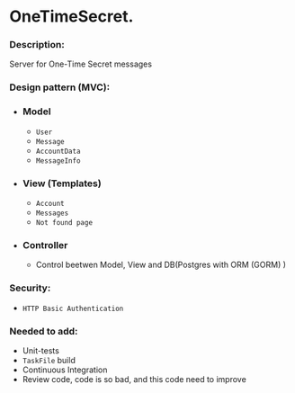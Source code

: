 # OneTimeSecret.

### Description:
Server for One-Time Secret messages

### Design pattern (MVC):
- ### Model
    - `User`
    - `Message`
    - `AccountData`
    - `MessageInfo`
- ### View (Templates)
    - `Account`
    - `Messages`
    - `Not found page`
- ### Controller
    - Control beetwen Model, View and DB(Postgres with ORM (GORM) )

### Security:
- `HTTP Basic Authentication`

### Needed to add:
- Unit-tests
- `TaskFile` build
- Continuous Integration
- Review code, code is so bad, and this code need to improve
